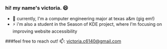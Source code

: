 ### hi! my name's victoria. 😄
- 🌱 currently, I'm a computer engineering major at texas a&m (gig em!)
- ⚡ i'm also a student in the Season of KDE project, where I'm focusing on improving website accessibility

###feel free to reach out!
📫: victoria.c6140@gmail.com



<!--
**victoriaemily/victoriaemily** is a ✨ _special_ ✨ repository because its `README.md` (this file) appears on your GitHub profile.

Here are some ideas to get you started:

-  I’m currently learning ...
- 👯 I’m looking to collaborate on ...

- 💬 Ask me about ...
-  How to reach me: ...
-  Pronouns: ...
-  Fun fact: ...
-->

